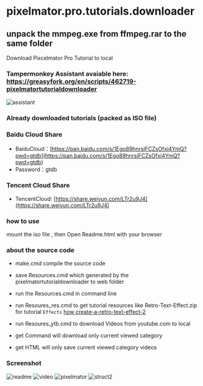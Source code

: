 # pixelmator.pro.tutorials.downloader


## unpack the mmpeg.exe from ffmpeg.rar to the same folder 

Download Pixcelmator Pro Tutorial to local


### Tampermonkey Assistant avaiable here: https://greasyfork.org/en/scripts/462719-pixelmatortutorialdownloader
![assistant](https://user-images.githubusercontent.com/1917297/228027130-d52eb51f-45e2-43b2-9bf8-fa8b999127d6.jpg)


### Already downloaded tutorials (packed as ISO file)

### Baidu Cloud Share
- BaiduCloud：[https://pan.baidu.com/s/1Ego89hnrsjFCZsOfxi4YmQ?pwd=gtdb](https://pan.baidu.com/s/1Ego89hnrsjFCZsOfxi4YmQ?pwd=gtdb)
- Password：gtdb 

### Tencent Cloud Share
- TencentCloud: [https://share.weiyun.com/LTr2u9J4](https://share.weiyun.com/LTr2u9J4)

### how to use
mount the iso file , then Open Readme.html with your browser 


### about the source code
- make.cmd compile the source code
- save Resources.cmd which generated by the pixelmatortutorialdownloader to web folder
- run the Resources.cmd in command line
- run Resoures_res.cmd to get tutorial resources like Retro-Text-Effect.zip for tutorial `Effects` [how create-a-retro-text-effect-2](https://www.pixelmator.com/tutorials/how-create-a-retro-text-effect-2/)
- run Resoures_ytb.cmd to download Videos from youtube.com to local

- get Command will download only current viewed category 
- get HTML will only save current viewed category videos

### Screenshot

![readme](https://user-images.githubusercontent.com/1917297/228026300-13513c2f-cc40-493a-a254-aa7a2e32c22a.jpg)
![video](https://user-images.githubusercontent.com/1917297/228026368-45acdec1-7480-40bb-957f-512823edf8ef.jpg)
![pixelmator](https://user-images.githubusercontent.com/1917297/228026446-8f072588-6756-4a32-98bb-8287507b9a81.jpg)
![struct2](https://user-images.githubusercontent.com/1917297/228029953-71fe5a4c-4269-4a0f-89bd-399906c61b0b.jpg)


